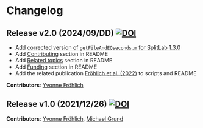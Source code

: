 # Changelog


## Release v2.0 (2024/09/DD) [![DOI](https://zenodo.org/badge/DOI/10.5281/zenodo.13760807.svg)](https://doi.org/10.5281/zenodo.13760807)

- Add [corrected version of `getFileAndEQseconds.m` for SplitLab 1.3.0](https://github.com/yvonnefroehlich/SplitLab-TemporalAlignment/blob/main/03_SL_getFileAndEQseconds/getFileAndEQseconds_SL130.m)
- Add [Contributing](https://github.com/yvonnefroehlich/SplitLab-TemporalAlignment/tree/add-changelog-v2.0?tab=readme-ov-file#contributing) section in README
- Add [Related topics](https://github.com/yvonnefroehlich/SplitLab-TemporalAlignment/tree/main?tab=readme-ov-file#related-topics) section in README
- Add [Funding](https://github.com/yvonnefroehlich/SplitLab-TemporalAlignment/tree/main?tab=readme-ov-file#funding) section in README
- Add the related publication [Fröhlich et al. (2022)](https://doi.org/10.4401/ag-8781) to scripts and README

**Contributors**: [Yvonne Fröhlich](https://github.com/yvonnefroehlich)


## Release v1.0 (2021/12/26) [![DOI](https://zenodo.org/badge/427954259.svg)](https://zenodo.org/badge/latestdoi/427954259)

**Contributors**: [Yvonne Fröhlich](https://github.com/yvonnefroehlich), [Michael Grund](https://github.com/michaelgrund)
